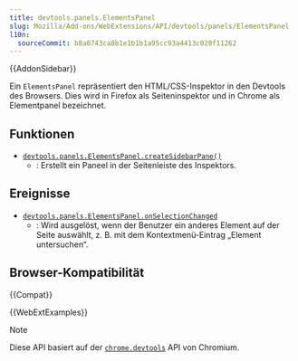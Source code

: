 ```yaml
---
title: devtools.panels.ElementsPanel
slug: Mozilla/Add-ons/WebExtensions/API/devtools/panels/ElementsPanel
l10n:
  sourceCommit: b8a0743ca8b1e1b1b1a95cc93a4413c020f11262
---
```


{{AddonSidebar}}

Ein `ElementsPanel` repräsentiert den HTML/CSS-Inspektor in den Devtools des Browsers. Dies wird in Firefox als Seiteninspektor und in Chrome als Elementpanel bezeichnet.

## Funktionen

- [`devtools.panels.ElementsPanel.createSidebarPane()`](/de/docs/Mozilla/Add-ons/WebExtensions/API/devtools/panels/ElementsPanel/createSidebarPane)
  - : Erstellt ein Paneel in der Seitenleiste des Inspektors.

## Ereignisse

- [`devtools.panels.ElementsPanel.onSelectionChanged`](/de/docs/Mozilla/Add-ons/WebExtensions/API/devtools/panels/ElementsPanel/onSelectionChanged)
  - : Wird ausgelöst, wenn der Benutzer ein anderes Element auf der Seite auswählt, z. B. mit dem Kontextmenü-Eintrag „Element untersuchen“.

## Browser-Kompatibilität

{{Compat}}

{{WebExtExamples}}

> [!NOTE]
> Diese API basiert auf der [`chrome.devtools`](https://developer.chrome.com/docs/extensions/how-to/devtools/extend-devtools) API von Chromium.
